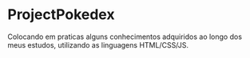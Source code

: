 # ProjectPokedex
Colocando em praticas alguns conhecimentos adquiridos ao longo dos meus estudos, utilizando as linguagens HTML/CSS/JS.
